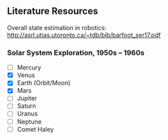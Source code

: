 ## Literature Resources
Overall state estimation in robotics: http://asrl.utias.utoronto.ca/~tdb/bib/barfoot_ser17.pdf


### Solar System Exploration, 1950s – 1960s

- [ ] Mercury
- [x] Venus
- [x] Earth (Orbit/Moon)
- [x] Mars
- [ ] Jupiter
- [ ] Saturn
- [ ] Uranus
- [ ] Neptune
- [ ] Comet Haley